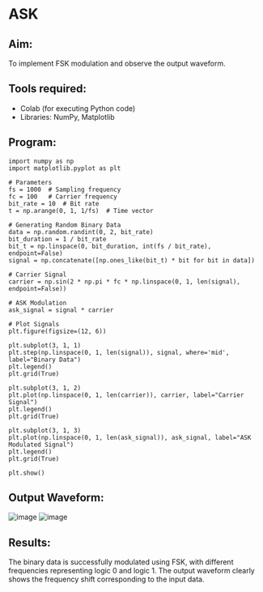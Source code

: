 # ASK
## Aim:
  To implement FSK modulation and observe the output waveform.
  
## Tools required:
  * Colab (for executing Python code)
  * Libraries: NumPy, Matplotlib
    
## Program:
~~~
import numpy as np
import matplotlib.pyplot as plt

# Parameters
fs = 1000  # Sampling frequency
fc = 100   # Carrier frequency
bit_rate = 10  # Bit rate
t = np.arange(0, 1, 1/fs)  # Time vector

# Generating Random Binary Data
data = np.random.randint(0, 2, bit_rate)
bit_duration = 1 / bit_rate
bit_t = np.linspace(0, bit_duration, int(fs / bit_rate), endpoint=False)
signal = np.concatenate([np.ones_like(bit_t) * bit for bit in data])

# Carrier Signal
carrier = np.sin(2 * np.pi * fc * np.linspace(0, 1, len(signal), endpoint=False))

# ASK Modulation
ask_signal = signal * carrier

# Plot Signals
plt.figure(figsize=(12, 6))

plt.subplot(3, 1, 1)
plt.step(np.linspace(0, 1, len(signal)), signal, where='mid', label="Binary Data")
plt.legend()
plt.grid(True)

plt.subplot(3, 1, 2)
plt.plot(np.linspace(0, 1, len(carrier)), carrier, label="Carrier Signal")
plt.legend()
plt.grid(True)

plt.subplot(3, 1, 3)
plt.plot(np.linspace(0, 1, len(ask_signal)), ask_signal, label="ASK Modulated Signal")
plt.legend()
plt.grid(True)

plt.show()
~~~
## Output Waveform:

![image](https://github.com/user-attachments/assets/ff05241a-ab5a-4f0f-9f23-981c44b62df6)
![image](https://github.com/user-attachments/assets/eda90338-8e27-4348-9379-3ecec6075944)


## Results:
  The binary data is successfully modulated using FSK, with different frequencies representing logic 0 and logic 1. The output waveform clearly shows the frequency shift corresponding to the input data.
